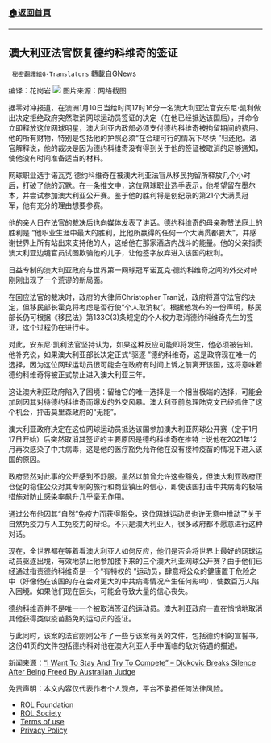 ###  [:house:返回首頁](https://github.com/ourhimalayas/txt)
---


## 澳大利亚法官恢复德约科维奇的签证
` 秘密翻譯組G-Translators` [轉載自GNews](https://gnews.org/zh-hans/1845392/)

编译：花岗岩
![](https://assets.gnews.org/wp-content/uploads/2022/01/图片1-60.png)
图片来源：网络截图

据零对冲报道，在澳洲1月10日当给时间17时16分一名澳大利亚法官安东尼·凯利做出决定拒绝政府突然取消网球运动员签证的决定（在他已经抵达该国后），并命令立即释放这位网球明星，澳大利亚内政部必须支付德约科维奇被拘留期间的费用。他的所有财物，特别是包括他的护照必须“在合理可行的情况下尽快 ”归还他。法官解释说，他的裁决是因为德约科维奇没有得到关于他的签证被取消的足够通知，使他没有时间准备适当的材料。

网球职业选手诺瓦克·德约科维奇在被澳大利亚法官从移民拘留所释放几个小时后，打破了他的沉默。在一条推文中，这位网球职业选手表示，他希望留在墨尔本，并尝试参加澳大利亚公开赛。鉴于他的胜利将是创纪录的第21个大满贯冠军，他有充分的理由想要参赛。

他的亲人日在法官的裁决后也向媒体发表了讲话。德约科维奇的母亲称赞法庭上的胜利是 “他职业生涯中最大的胜利，比他所赢得的任何一个大满贯都要大”，并感谢世界上所有站出来支持他的人，这给他在那家酒店内战斗的能量。他的父亲指责澳大利亚边境官员试图欺骗他的儿子，让他签字放弃进入该国的权利。

日益专制的澳大利亚政府与世界第一网球冠军诺瓦克·德约科维奇之间的外交对峙刚刚出现了一个荒谬的新局面。

在回应法官的裁决时，政府的大律师Christopher Tran说，政府将遵守法官的决定，但移民部长霍克将考虑是否行使“个人取消权”。根据他发布的一份声明，移民部长仍可根据《移民法》第133C(3)条规定的个人权力取消德约科维奇先生的签证，这个过程仍在进行中。

对此，安东尼·凯利法官坚持认为，如果这种反应可能即将发生，他必须被告知。他补充说，如果澳大利亚部长决定正式“驱逐 ”德约科维奇，这是政府现在唯一的选择，因为这位网球运动员很可能会在政府有时间上诉之前离开该国，这将意味着德约科维奇将被正式禁止进入澳大利亚三年。

这让澳大利亚政府陷入了困境：留给它的唯一选择是一个相当极端的选择，可能会加剧因其对待德约科维奇而爆发的外交风暴。澳大利亚前总理陆克文已经抓住了这个机会，抨击莫里森政府的“无能”。

澳大利亚政府决定在这位网球运动员抵达该国参加澳大利亚网球公开赛（定于1月17日开始）后突然取消其签证的主要原因是德约科维奇在推特上说他在2021年12月再次感染了中共病毒，这是他的医疗豁免允许他在没有接种疫苗的情况下进入该国的原因。

政府显然对此事的公开感到不舒服。虽然以前曾允许这些豁免，但澳大利亚政府正仓促的稳住公众对其专制的旅行和商业镇压的信心，即使该国打击中共病毒的极端措施对防止感染率飙升几乎毫无作用。

通过公布他因其“自然”免疫力而获得豁免，这位网球运动员也许无意中推动了关于自然免疫力与人工免疫力的辩论。不只是澳大利亚人，很多政府都不愿意进行这种对话。

现在，全世界都在等着看澳大利亚人如何反应，他们是否会将世界上最好的网球运动员驱逐出境，有效地禁止他参加接下来的三个澳大利亚网球公开赛？由于他们已经通过指责德约科维奇是一个“有特权的 ”运动员，肆意将公众的健康置于危险之中（好像他在该国的存在会对更大的中共病毒情况产生任何影响），使数百万人陷入困境。如果他们现在回头，可能会导致大量的信心丧失。

德约科维奇并不是唯一一个被取消签证的运动员。澳大利亚政府一直在悄悄地取消其他获得类似疫苗豁免的运动员的签证。

与此同时，该案的法官刚刚公布了一些与该案有关的文件，包括德约科的宣誓书。这份41页的文件包括德约科对他在澳大利亚人手中面临的敌对待遇的描述。

新闻来源：[“I Want To Stay And Try To Compete” – Djokovic Breaks Silence After Being Freed By Australian Judge](https://www.zerohedge.com/geopolitical/australian-govt-weighs-whether-bar-djokovic-3-years-after-judge-orders-immediate)

 

免责声明：本文内容仅代表作者个人观点，平台不承担任何法律风险。

- [ROL Foundation](https://rolfoundation.org/)
- [ROL Society](https://rolsociety.org/)
- [Terms of use](https://gnews.org/terms-of-use-3/)
- [Privacy Policy](https://gnews.org/privacy-policy/)
